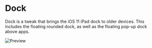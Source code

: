 # Dock
Dock is a tweak that brings the iOS 11 iPad dock to older devices. This includes the floating rounded dock, as well as the floating pop-up dock above apps.

![Preview](https://i.imgur.com/vXppGe7.png)
